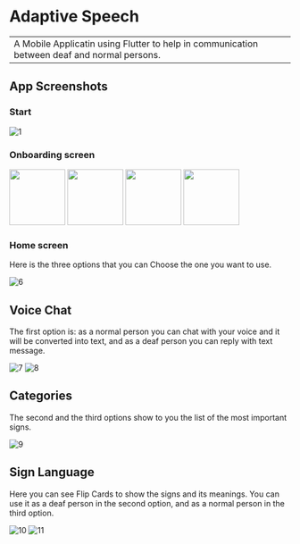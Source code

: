 # Adaptive Speech
<table>
<tr>
<td>
  A Mobile Applicatin using Flutter to help in communication between deaf and normal persons.
</td>
</tr>
</table>


## App Screenshots

### Start
![1](https://user-images.githubusercontent.com/61423797/136614482-149d1c5b-40e6-4c99-a3d8-1ef43b2ddea7.png)

### Onboarding screen
<p float="middle">
  <img src="https://user-images.githubusercontent.com/61423797/136614618-95c62b65-f0dd-4f0a-a091-518040774071.png" width="100" height="100" />
  <img src="https://user-images.githubusercontent.com/61423797/136614626-6aeaacc5-349d-47f7-866b-1c7c718b209e.png" width="100" height="100" /> 
  <img src="https://user-images.githubusercontent.com/61423797/136614646-32fa5e2d-b379-4343-821a-340c41720016.png" width="100" height="100" />
  <img src="https://user-images.githubusercontent.com/61423797/136614656-3cd0b346-708f-4f78-b22f-2fca63908509.png" width="100" height="100" />
</p>

### Home screen
Here is the three options that you can Choose the one you want to use.

![6](https://user-images.githubusercontent.com/61423797/136614706-d67d7939-2d1b-4947-8319-09abb405d270.png)

## Voice Chat
The first option is: as a normal person you can chat with your voice and it will be converted into text, and as a deaf person you can reply with text message.

![7](https://user-images.githubusercontent.com/61423797/136614721-42d89404-69aa-46db-8c6c-f45a082e02cc.png)
![8](https://user-images.githubusercontent.com/61423797/136614733-1b663bab-45d5-488b-8710-a6a34b43ba56.png)

## Categories
The second and the third options show to you the list of the most important signs.

![9](https://user-images.githubusercontent.com/61423797/136614751-847063ec-e95e-461e-b909-4c6b56ea6fdb.png)

## Sign Language
Here you can see Flip Cards to show the signs and its meanings. You can use it as a deaf person in the second option, and as a normal person in the third option.

![10](https://user-images.githubusercontent.com/61423797/136614769-be83945b-5e49-4329-aa9d-75ccb0b6f880.png)
![11](https://user-images.githubusercontent.com/61423797/136614776-621c5d75-2e77-41b5-90c0-28d7da4f3550.png)

